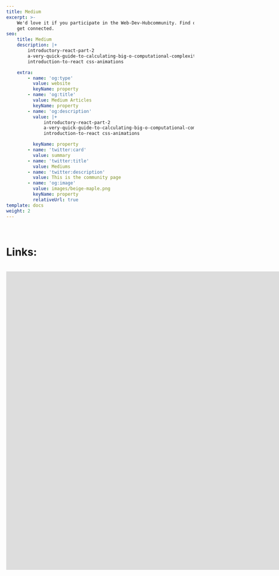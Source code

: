 ```yaml
---
title: Medium
excerpt: >-
    We'd love it if you participate in the Web-Dev-Hubcommunity. Find out how to
    get connected.
seo:
    title: Medium
    description: |+
        introductory-react-part-2
        a-very-quick-guide-to-calculating-big-o-computational-complexity
        introduction-to-react css-animations

    extra:
        - name: 'og:type'
          value: website
          keyName: property
        - name: 'og:title'
          value: Medium Articles
          keyName: property
        - name: 'og:description'
          value: |+
              introductory-react-part-2
              a-very-quick-guide-to-calculating-big-o-computational-complexity
              introduction-to-react css-animations

          keyName: property
        - name: 'twitter:card'
          value: summary
        - name: 'twitter:title'
          value: Mediums
        - name: 'twitter:description'
          value: This is the community page
        - name: 'og:image'
          value: images/beige-maple.png
          keyName: property
          relativeUrl: true
template: docs
weight: 2
---
```


<br>
<h1>  Links: </h1>
<br>
<iframe  class="block-content" src="https://links4242.netlify.app/" height="800px" width="1600px" scrolling="yes" frameborder="no" loading="lazy" allowtransparency="true" allowfullscreen="true" title="YouTube video
        player" frameborder="0" allow="accelerometer; autoplay; clipboard-write;
        encrypted-media; gyroscope; picture-in-picture" allowfullscreen></iframe>
        
        